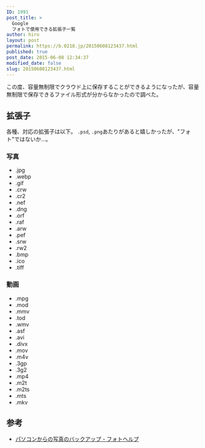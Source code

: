 ```yaml
---
ID: 1991
post_title: >
  Google
  フォトで使用できる拡張子一覧
author: hiro
layout: post
permalink: https://b.0218.jp/20150608123437.html
published: true
post_date: 2015-06-08 12:34:37
modified_date: false
slug: 20150608123437.html
---
```

この度、容量無制限でクラウド上に保存することができるようになったが、容量無制限で保存できるファイル形式が分からなかったので調べた。
<!--more-->
<h2>拡張子</h2>
各種、対応の拡張子は以下。
<code>.psd</code>, <code>.png</code>あたりがあると嬉しかったが、"フォト"ではないか…。
<h3>写真</h3>
<ul>
	<li>.jpg</li>
	<li>.webp</li>
	<li>.gif</li>
	<li>.crw</li>
	<li>.cr2</li>
	<li>.nef</li>
	<li>.dng</li>
	<li>.orf</li>
	<li>.raf</li>
	<li>.arw</li>
	<li>.pef</li>
	<li>.srw</li>
	<li>.rw2</li>
	<li>.bmp</li>
	<li>.ico</li>
	<li>.tiff</li>
</ul>
<h3>動画</h3>
<ul>
	<li>.mpg</li>
	<li>.mod</li>
	<li>.mmv</li>
	<li>.tod</li>
	<li>.wmv</li>
	<li>.asf</li>
	<li>.avi</li>
	<li>.divx</li>
	<li>.mov</li>
	<li>.m4v</li>
	<li>.3gp</li>
	<li>.3g2</li>
	<li>.mp4</li>
	<li>.m2t</li>
	<li>.m2ts</li>
	<li>.mts</li>
	<li>.mkv</li>
</ul>
<h2>参考</h2>
<ul>
<li><a href="https://support.google.com/photos/answer/6156099?hl=ja" target="_blank">パソコンからの写真のバックアップ - フォトヘルプ</a></li>
</ul>